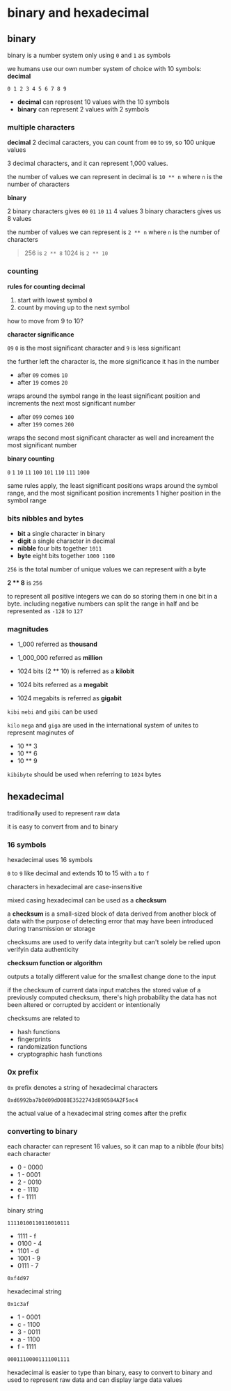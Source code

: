 # binary and hexadecimal

## binary

binary is a number system only using `0` and `1` as symbols

we humans use our own number system of choice with 10 symbols: **decimal**

`0 1 2 3 4 5 6 7 8 9`

- **decimal** can represent 10 values with the 10 symbols
- **binary** can represent 2 values with 2 symbols

### multiple characters

**decimal**
2 decimal caracters, you can count from `00` to `99`, so 100 unique values

3 decimal characters, and it can represent 1,000 values.

the number of values we can represent in decimal is `10 ** n` where `n` is the number of characters

**binary** 

2 binary characters gives `00` `01` `10` `11` 4 values
3 binary characters gives us 8 values

the number of values we can represent is `2 ** n` where `n` is the number of characters

> 256 is `2 ** 8` 
> 1024 is `2 ** 10`

### counting

**rules for counting decimal**

1. start with lowest symbol `0`
2. count by moving up to the next symbol

how to move from 9 to 10?

**character significance**

`09` `0` is the most significant character and `9` is less significant

the further left the character is, the more significance it has in the number

- after `09` comes `10`
- after `19` comes `20`

wraps around the symbol range in the least significant position and increments the next most significant number

- after `099` comes `100`
- after `199` comes `200`

wraps the second most significant character as well and increament the most significant number

**binary counting**

`0` `1` `10` `11` `100` `101` `110` `111` `1000`

same rules apply, the least significant positions wraps around the symbol range, and the most significant position increments 1 higher position in the symbol range

### bits nibbles and bytes

- **bit** a single character in binary
- **digit** a single character in decimal
- **nibble** four bits together `1011`
- **byte** eight bits together `1000 1100`

`256` is the total number of unique values we can represent with a byte

**2 ** 8** is `256` 

to represent all positive integers we can do so storing them in one bit in a byte. including negative numbers can split the range in half and be represented as `-128` to `127`

### magnitudes

- 1_000 referred as **thousand**
- 1_000_000 referred as **million**

- 1024 bits (2 ** 10) is referred as a **kilobit**
- 1024 bits referred as a **megabit**
- 1024 megabits is referred as **gigabit**

`kibi` `mebi` and `gibi` can be used 

`kilo` `mega` and `giga` are used in the international system of unites to represent maginutes of 
- 10 ** 3
- 10 ** 6
- 10 ** 9

`kibibyte` should be used when referring to `1024` bytes

## hexadecimal

traditionally used to represent raw data

it is easy to convert from and to binary

### 16 symbols

hexadecimal uses 16 symbols 

`0` to `9` like decimal and extends 10 to 15 with `a` to `f`

characters in hexadecimal are case-insensitive

mixed casing hexadecimal can be used as a **checksum**

a **checksum** is a small-sized block of data derived from another block of data with the purpose of detecting error that may have been introduced during transmission or storage

checksums are used to verify data integrity but can't solely be relied upon verifyin data authenticity

**checksum function or algorithm**

outputs a totally different value for the smallest change done to the input

if the checksum of current data input matches the stored value of a previously computed checksum, there's high probability the data has not been altered or corrupted by accident or intentionally

checksums are related to 
- hash functions
- fingerprints
- randomization functions
- cryptographic hash functions

### 0x prefix

`0x` prefix denotes a string of hexadecimal characters

`0xd6992ba7b0d09dD088E3522743d890584A2F5ac4`

the actual value of a hexadecimal string comes after the prefix

### converting to binary

each character can represent 16 values, so it can map to a nibble (four bits) each character

- 0 - 0000
- 1 - 0001
- 2 - 0010
- e - 1110
- f - 1111

binary string

`11110100110110010111`

- 1111 - f
- 0100 - 4
- 1101 - d
- 1001 - 9 
- 0111 - 7

`0xf4d97`

hexadecimal string

`0x1c3af`

- 1 - 0001
- c - 1100
- 3 - 0011
- a - 1100
- f - 1111

`00011100001111001111`

hexadecimal is easier to type than binary, easy to convert to binary and used to represent raw data and can display large data values








